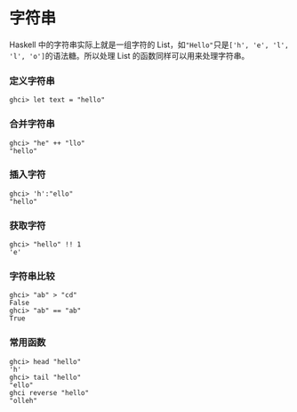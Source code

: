 # 字符串

Haskell 中的字符串实际上就是一组字符的 List，如`"Hello"`只是`['h', 'e', 'l', 'l', 'o']`的语法糖。所以处理 List 的函数同样可以用来处理字符串。

### 定义字符串

```shell
ghci> let text = "hello"
```

### 合并字符串

```shell
ghci> "he" ++ "llo"
"hello"
```

### 插入字符

```shell
ghci> 'h':"ello"
"hello"
```

### 获取字符

```shell
ghci> "hello" !! 1
'e'
```

### 字符串比较

```shell
ghci> "ab" > "cd"
False
ghci> "ab" == "ab"
True
```

### 常用函数

```shell
ghci> head "hello"
'h'
ghci> tail "hello"
"ello"
ghci reverse "hello"
"olleh"
```
